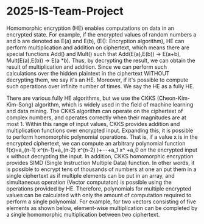 # 2025-IS-Team-Project
Homomorphic encryption (HE) enables computations on data in an encrypted state. For example, if the encrypted values of random numbers a and b are denoted as E(a) and E(b), (E(): Encryption algorithm), HE can perform multiplication and addition on ciphertext, which means there are special functions Add() and Mult() such that Add(E(a),E(b)) → E(a+b), Mult(E(a),E(b)) → E(a *b). Thus, by decrypting the result, we can obtain the result of multiplication and addition.  Since we can perform such calculations over the hidden plaintext in the ciphertext WITHOUT decrypting them, we say it's an HE. Moreover, if it's possible to compute such operations over infinite number of times. We say the HE as a fully HE.

There are various fully HE algorithms, but we use the CKKS (Cheon-Kim-Kim-Song) algorithm, which is widely used in the field of machine learning and data mining. The CKKS algorithm can operate on the ciphertext of complex numbers, and operates correctly when their magnitudes are at most 1. Within this range of input values, CKKS provides addition and multiplication functions over encrypted input. Expanding this, it is possible to perform homomorphic polynomial operations. That is, if a value x is in the encrypted ciphertext, we can compute an arbitrary polynomial function f(x)=a_(n-1) x^(n-1)+a_(n-2) x^(n-2) )+⋯+a_1 x^ +a_0  on the encrypted input x without decrypting the input. 
In addition, CKKS homomorphic encryption provides SIMD (Single Instruction Multiple Data) function. In other words, it is possible to encrypt tens of thousands of numbers at one an put them in a single ciphertext as if multiple elements can be put in an array, and simultaneous operation (Vector computaton) is possible using the operations provided by HE. Therefore, polynomials for multiple encrypted values can be calculated with only the amount of computation required to perform a single polynomial. For example, for two vectors consisting of five elements as shown below, element-wise multiplication can be completed by a single homomorphic multiplication between two ciphertext.

